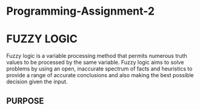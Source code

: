 # Programming-Assignment-2

# FUZZY LOGIC

Fuzzy logic is a variable processing method that permits numerous truth values to be processed by the same variable. Fuzzy logic aims to solve problems by using an open, inaccurate spectrum of facts and heuristics to provide a range of accurate conclusions and also making the best possible decision given the input.

## PURPOSE 

